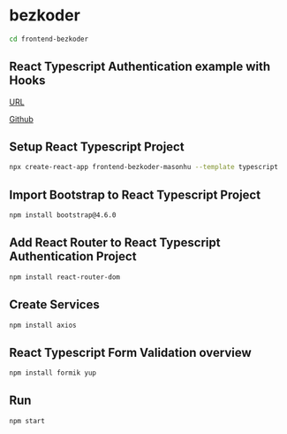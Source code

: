 # bezkoder

```sh
cd frontend-bezkoder
```

## React Typescript Authentication example with Hooks

[URL](https://www.bezkoder.com/react-typescript-authentication-example/)

[Github](https://github.com/bezkoder/react-typescript-authentication-example)

## Setup React Typescript Project

```sh
npx create-react-app frontend-bezkoder-masonhu --template typescript
```

## Import Bootstrap to React Typescript Project

```sh
npm install bootstrap@4.6.0
```

## Add React Router to React Typescript Authentication Project

```sh
npm install react-router-dom
```

## Create Services

```sh
npm install axios
```

## React Typescript Form Validation overview

```sh
npm install formik yup
```

## Run

```sh
npm start
```

